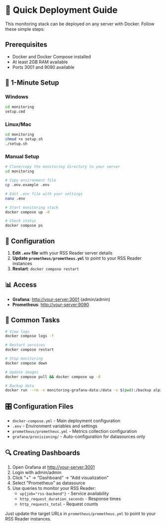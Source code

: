 # 🚀 Quick Deployment Guide

This monitoring stack can be deployed on any server with Docker. Follow these simple steps:

## Prerequisites

- Docker and Docker Compose installed
- At least 2GB RAM available
- Ports 3001 and 9090 available

## 🎯 1-Minute Setup

### Windows

```cmd
cd monitoring
setup.cmd
```

### Linux/Mac

```bash
cd monitoring
chmod +x setup.sh
./setup.sh
```

### Manual Setup

```bash
# Clone/copy the monitoring directory to your server
cd monitoring

# Copy environment file
cp .env.example .env

# Edit .env file with your settings
nano .env

# Start monitoring stack
docker compose up -d

# Check status
docker compose ps
```

## 🔧 Configuration

1. **Edit `.env` file** with your RSS Reader server details
2. **Update `prometheus/prometheus.yml`** to point to your RSS Reader instances
3. **Restart**: `docker compose restart`

## 📊 Access

- **Grafana**: <http://your-server:3001> (admin/admin)
- **Prometheus**: <http://your-server:9090>

## 🔧 Common Tasks

```bash
# View logs
docker compose logs -f

# Restart services
docker compose restart

# Stop monitoring
docker compose down

# Update images
docker compose pull && docker compose up -d

# Backup data
docker run --rm -v monitoring-grafana-data:/data -v $(pwd):/backup alpine tar czf /backup/grafana-backup.tar.gz -C /data .
```

## 🎛️ Configuration Files

- `docker-compose.yml` - Main deployment configuration
- `.env` - Environment variables and settings
- `prometheus/prometheus.yml` - Metrics collection configuration
- `grafana/provisioning/` - Auto-configuration for datasources only

## 🔍 Creating Dashboards

1. Open Grafana at <http://your-server:3001>
2. Login with admin/admin
3. Click "+" → "Dashboard" → "Add visualization"
4. Select "Prometheus" as datasource
5. Use queries to monitor your RSS Reader:
   - `up{job="rss-backend"}` - Service availability
   - `http_request_duration_seconds` - Response times
   - `http_requests_total` - Request counts

Just update the target URLs in `prometheus/prometheus.yml` to point to your RSS Reader instances.
